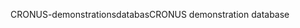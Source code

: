 <span data-ttu-id="3148d-101">CRONUS-demonstrationsdatabas</span><span class="sxs-lookup"><span data-stu-id="3148d-101">CRONUS demonstration database</span></span>